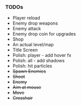 ### TODOs

- Player reload
- Enemy drop weapons
- Enemy attack
- Enemy drop coin for upgrades
- Shop
- An actual level/map
- Title Screen
- Polish: player - add hover fx
- Polish: all - add shadows
- Polish: hit particles
- ~~Spawn Enemies~~
- ~~Shoot~~
- ~~Enemy~~
- ~~Aim at mouse~~
- ~~Move~~
- ~~Crosshair~~
